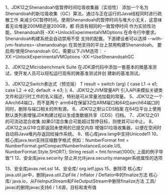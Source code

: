 1、JDK12之Shenandoah低暂停时间垃圾收集器（实验性）
  添加一个名为Shenandoah的新垃圾收集（GC）算法，通过与正在运行的Java线程同时进行疏散工作
来减少GC暂停时间。使用Shenandoah的暂停时间与堆大小无关，这意味着无论堆是200MB还是200GB，都
将具有相同的一致暂停时间
作为实验性功能，Shenandoah将
-XX:+UnlockExperimentalVMOptions
在命令行中要求。Shenandoah构建系统会自动禁用不受
支持的配置。下游建设者可以选择
--with-jvm-features=-shenandoahgc
在其他支持的平台上禁用构建Shenandoah。
要启用/使用Shenandoah GC，需要以下JVM选项：
-XX:+UnlockExperimentalVMOptions -XX:+UseShenandoahGC

2、JDK12之Microbenchmark Suite
在JDK源代码中添加一套基本的微基准测试，使开发人员可以轻松运行现有的微基准测试并创
建新的基准测试。

3、JDK12之Switch表达式（预览版）
T result = switch (arg) {
    case L1 -> e1;
    case L2 -> e2;
    default -> e3;
};
4、JDK12之JVM常量API
引入API来模拟关键类文件和运行时工件的名义描述，特别是可从常量池加载的常量。
5、JDK12之一个AArch64端口，而不是两个
arm64在保留32位ARM端口和64位aarch64端口的同时，删除与端口相关的所有源。
6、JDK12之默认CDS档案
在64位平台上使用默认类列表增强JDK构建过程以生成类数据共享（CDS）归档。
7、JDK12之G1的可流动混合收集
如果G1混合集合可能超过暂停目标，则使其可以中止。
8、JDK12之从G1中立即返回未使用的已提交内存
增强G1垃圾收集器，以便在空闲时自动将Java堆内存返回给操作系统。
9、核心库java.lang中支持Unicode11
10、核心库java.text支持压缩数字格式
例如：NumberFormat fmt = NumberFormat.getCompactNumberInstance(Locale.US, NumberFormat.Style.SHORT);
String result = fmt.format(1000); 
    上面的例子导致“1
12、安全库java.security
      禁止并允许java.security.manager系统属性的选项 

13、安全库javax.net.ssl
14、安全库/ org.ietf.jgss
15、删除项
      核心库/ java.util.jar中，删除java.util.ZipFile / Inflator / Deflator中的finalize方法 
      核心库/ java.io，从FileInputStream和FileOutputStream中删除finalize方法 
      工具/ javac的删除javac支持6 / 1.6源，目标和发布值 



